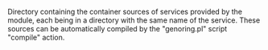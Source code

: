 Directory containing the container sources of services provided by the module,
each being in a directory with the same name of the service.
These sources can be automatically compiled by the "genoring.pl" script
"compile" action.
